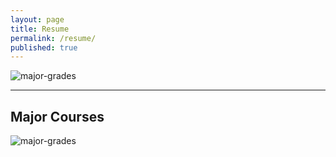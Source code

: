 ```yaml
---
layout: page
title: Resume
permalink: /resume/
published: true
---
```


![major-grades]({{site.baseurl}}/images/resume-images/resume_snip.jpg)

---

## Major Courses

![major-grades]({{site.baseurl}}/images/resume-images/major-grades.jpg)

